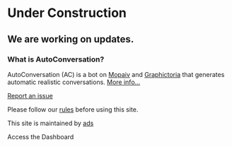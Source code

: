 # Under Construction
## We are working on updates.

### What is AutoConversation?

AutoConversation (AC) is a bot on [Mopaiv](https://mopaiv.com/profile/autoconversation) and [Graphictoria](https://gtoria.net/user/profile/AutoConversation) that generates automatic realistic conversations. [More info...](/information)

[Report an issue](/issues)

Please follow our [rules](/rules) before using this site.


This site is maintained by [ads](https://mopaiv.com/profile/ads)

Access the Dashboard
